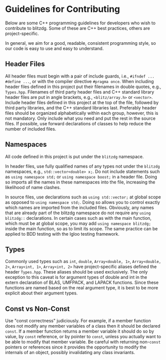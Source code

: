 # Guidelines for Contributing

Below are some C++ programming guidelines for developers who wish to contribute to blitzdg. Some of these are C++ best practices, others are project-specific.

In general, we aim for a good, readable, consistent programming style, so our code is easy to use and easy to understand.

## Header Files 

All header files must begin with a pair of include guards, i.e., `#ifndef ... #define ...`, or with the compiler directive `#pragma once`. When including header files defined in this project put their filenames in double quotes, e.g., `Types.hpp`. Filenames of third party header files and C++ standard library header files are put in angle brackets, e.g., `<blitz/array.h>` or `<vector>`. Include header files defined in this project at the top of the file, followed by third party libraries, and the C++ standard libraries last. Preferably header files should be organized alphabetically within each group, however, this is not mandatory. Only include what you need and put the rest in the source files. If possible, use forward declarations of classes to help reduce the number of included files.

## Namespaces

All code defined in this project is put under the `blitzdg` namespace.

In header files, use fully qualified names of any types not under the `blitzdg` namespaces, e.g.,
`std::vector<double> x;`. Do not include statements such as `using namespace std;` or `using namespace boost;` in a header file. Doing so imports all the names in these namespaces into the file, increasing the likelihood of name clashes.

In source files, use declarations such as `using std::vector;` at global scope as opposed to `using namespace std;`. Doing so allows you to control exactly which names are imported from the included files. Obviously, any names that are already part of the blitzdg namespace do not require any `using blitzdg::` declarations. In certain cases such as with the main function, which must be at global scope, you may add `using namespace blitzdg;` inside the main function, so as to limit its scope. The same practice can be applied to BDD testing with the Igloo testing framework.

## Types

Commonly used types such as `int`, `double`, `Array<double, 1>`, `Array<double, 2>`, `Array<int, 1>`, `Array<int, 2>` have project-specific aliases defined the header `Types.hpp`. These aliases should be used exclusively. The only exception to this caveat is for argument types of double and int in the extern declaration of BLAS, UMFPACK, and LAPACK functions. Since these functions are named based on the real argument type, it is best to be more explicit about their argument types.

## Const vs Non-Const

Use "const correctness" judiciously. For example, if a member function does not modify any member variables of a class then it should be declared `const`. If a member function returns a member variable it should do so by value, by `const` reference, or by pointer to `const`, unless you actually want to be able to modify that member variable. Be careful with returning non-`const` pointers or references since it provides the opportunity to modify the internals of an object, possibly invalidating any class invariants.
